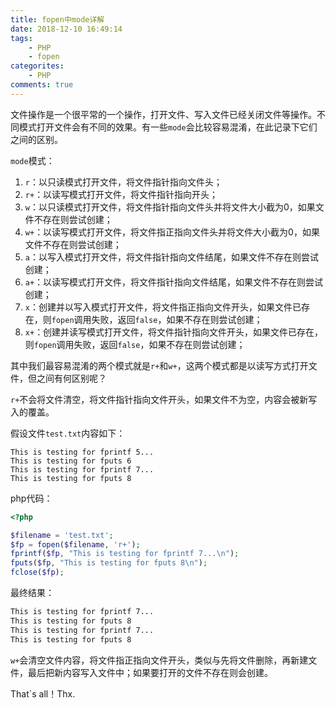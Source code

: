 ```yaml
---
title: fopen中mode详解
date: 2018-12-10 16:49:14
tags:
    - PHP
    - fopen
categorites:
    - PHP
comments: true
---
```


文件操作是一个很平常的一个操作，打开文件、写入文件已经关闭文件等操作。不同模式打开文件会有不同的效果。有一些`mode`会比较容易混淆，在此记录下它们之间的区别。

`mode`模式：

1. `r`：以只读模式打开文件，将文件指针指向文件头；
2. `r+`：以读写模式打开文件，将文件指针指向开头；
3. `w`：以只读模式打开文件，将文件指针指向文件头并将文件大小截为0，如果文件不存在则尝试创建；
4. `w+`：以读写模式打开文件，将文件指正指向文件头并将文件大小截为0，如果文件不存在则尝试创建；
5. `a`：以写入模式打开文件，将文件指针指向文件结尾，如果文件不存在则尝试创建；
6. `a+`：以读写模式打开文件，将文件指针指向文件结尾，如果文件不存在则尝试创建；
7. `x`：创建并以写入模式打开文件，将文件指正指向文件开头，如果文件已存在，则`fopen`调用失败，返回`false`，如果不存在则尝试创建；
8. `x+`：创建并读写模式打开文件，将文件指针指向文件开头，如果文件已存在，则`fopen`调用失败，返回`false`，如果不存在则尝试创建；

其中我们最容易混淆的两个模式就是`r+`和`w+`，这两个模式都是以读写方式打开文件，但之间有何区别呢？

`r+`不会将文件清空，将文件指针指向文件开头，如果文件不为空，内容会被新写入的覆盖。

假设文件`test.txt`内容如下：
```text
This is testing for fprintf 5...
This is testing for fputs 6
This is testing for fprintf 7...
This is testing for fputs 8
```

php代码：
```php
<?php

$filename = 'test.txt';
$fp = fopen($filename, 'r+');
fprintf($fp, "This is testing for fprintf 7...\n");
fputs($fp, "This is testing for fputs 8\n");
fclose($fp);
```

最终结果：
```txt
This is testing for fprintf 7...
This is testing for fputs 8
This is testing for fprintf 7...
This is testing for fputs 8
```

`w+`会清空文件内容，将文件指正指向文件开头，类似与先将文件删除，再新建文件，最后把新内容写入文件中；如果要打开的文件不存在则会创建。


That`s all！Thx.
